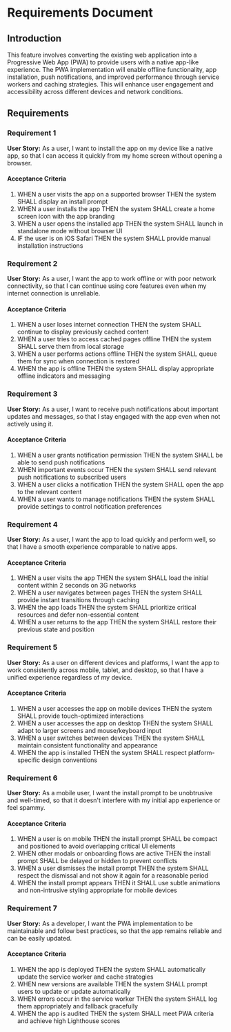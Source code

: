 # Requirements Document

## Introduction

This feature involves converting the existing web application into a Progressive Web App (PWA) to provide users with a native app-like experience. The PWA implementation will enable offline functionality, app installation, push notifications, and improved performance through service workers and caching strategies. This will enhance user engagement and accessibility across different devices and network conditions.

## Requirements

### Requirement 1

**User Story:** As a user, I want to install the app on my device like a native app, so that I can access it quickly from my home screen without opening a browser.

#### Acceptance Criteria

1. WHEN a user visits the app on a supported browser THEN the system SHALL display an install prompt
2. WHEN a user installs the app THEN the system SHALL create a home screen icon with the app branding
3. WHEN a user opens the installed app THEN the system SHALL launch in standalone mode without browser UI
4. IF the user is on iOS Safari THEN the system SHALL provide manual installation instructions

### Requirement 2

**User Story:** As a user, I want the app to work offline or with poor network connectivity, so that I can continue using core features even when my internet connection is unreliable.

#### Acceptance Criteria

1. WHEN a user loses internet connection THEN the system SHALL continue to display previously cached content
2. WHEN a user tries to access cached pages offline THEN the system SHALL serve them from local storage
3. WHEN a user performs actions offline THEN the system SHALL queue them for sync when connection is restored
4. WHEN the app is offline THEN the system SHALL display appropriate offline indicators and messaging

### Requirement 3

**User Story:** As a user, I want to receive push notifications about important updates and messages, so that I stay engaged with the app even when not actively using it.

#### Acceptance Criteria

1. WHEN a user grants notification permission THEN the system SHALL be able to send push notifications
2. WHEN important events occur THEN the system SHALL send relevant push notifications to subscribed users
3. WHEN a user clicks a notification THEN the system SHALL open the app to the relevant content
4. WHEN a user wants to manage notifications THEN the system SHALL provide settings to control notification preferences

### Requirement 4

**User Story:** As a user, I want the app to load quickly and perform well, so that I have a smooth experience comparable to native apps.

#### Acceptance Criteria

1. WHEN a user visits the app THEN the system SHALL load the initial content within 2 seconds on 3G networks
2. WHEN a user navigates between pages THEN the system SHALL provide instant transitions through caching
3. WHEN the app loads THEN the system SHALL prioritize critical resources and defer non-essential content
4. WHEN a user returns to the app THEN the system SHALL restore their previous state and position

### Requirement 5

**User Story:** As a user on different devices and platforms, I want the app to work consistently across mobile, tablet, and desktop, so that I have a unified experience regardless of my device.

#### Acceptance Criteria

1. WHEN a user accesses the app on mobile devices THEN the system SHALL provide touch-optimized interactions
2. WHEN a user accesses the app on desktop THEN the system SHALL adapt to larger screens and mouse/keyboard input
3. WHEN a user switches between devices THEN the system SHALL maintain consistent functionality and appearance
4. WHEN the app is installed THEN the system SHALL respect platform-specific design conventions

### Requirement 6

**User Story:** As a mobile user, I want the install prompt to be unobtrusive and well-timed, so that it doesn't interfere with my initial app experience or feel spammy.

#### Acceptance Criteria

1. WHEN a user is on mobile THEN the install prompt SHALL be compact and positioned to avoid overlapping critical UI elements
2. WHEN other modals or onboarding flows are active THEN the install prompt SHALL be delayed or hidden to prevent conflicts
3. WHEN a user dismisses the install prompt THEN the system SHALL respect the dismissal and not show it again for a reasonable period
4. WHEN the install prompt appears THEN it SHALL use subtle animations and non-intrusive styling appropriate for mobile devices

### Requirement 7

**User Story:** As a developer, I want the PWA implementation to be maintainable and follow best practices, so that the app remains reliable and can be easily updated.

#### Acceptance Criteria

1. WHEN the app is deployed THEN the system SHALL automatically update the service worker and cache strategies
2. WHEN new versions are available THEN the system SHALL prompt users to update or update automatically
3. WHEN errors occur in the service worker THEN the system SHALL log them appropriately and fallback gracefully
4. WHEN the app is audited THEN the system SHALL meet PWA criteria and achieve high Lighthouse scores